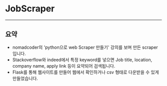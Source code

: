 # JobScraper
***
## 요약
* nomadcoder의 'python으로 web Scraper 만들기' 강의를 보며 만든 scraper입니다. 
* Stackoverflow와 indeed에서 특정 keyword를 넣으면 Job title, location, company name, apply link 등이 요약되어 검색됩니다.
* Flask를 통해 웹사이트를 만들어 웹에서 확인하거나 csv 형태로 다운받을 수 있게 만들었습니다. 
